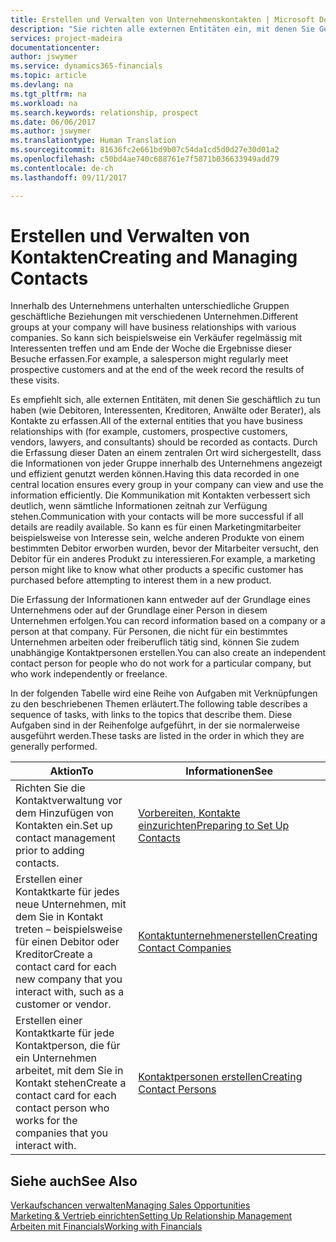 ```yaml
---
title: Erstellen und Verwalten von Unternehmenskontakten | Microsoft Docs
description: "Sie richten alle externen Entitäten ein, mit denen Sie Geschäftsbeziehungen haben (wie Debitoren, Interessenten, Kreditoren und Berater)."
services: project-madeira
documentationcenter: 
author: jswymer
ms.service: dynamics365-financials
ms.topic: article
ms.devlang: na
ms.tgt_pltfrm: na
ms.workload: na
ms.search.keywords: relationship, prospect
ms.date: 06/06/2017
ms.author: jswymer
ms.translationtype: Human Translation
ms.sourcegitcommit: 81636fc2e661bd9b07c54da1cd5d0d27e30d01a2
ms.openlocfilehash: c50bd4ae740c688761e7f5871b036633949add79
ms.contentlocale: de-ch
ms.lasthandoff: 09/11/2017

---
```

# <a name="creating-and-managing-contacts"></a><span data-ttu-id="12a40-103">Erstellen und Verwalten von Kontakten</span><span class="sxs-lookup"><span data-stu-id="12a40-103">Creating and Managing Contacts</span></span>
<span data-ttu-id="12a40-104">Innerhalb des Unternehmens unterhalten unterschiedliche Gruppen geschäftliche Beziehungen mit verschiedenen Unternehmen.</span><span class="sxs-lookup"><span data-stu-id="12a40-104">Different groups at your company will have business relationships with various companies.</span></span> <span data-ttu-id="12a40-105">So kann sich beispielsweise ein Verkäufer regelmässig mit Interessenten treffen und am Ende der Woche die Ergebnisse dieser Besuche erfassen.</span><span class="sxs-lookup"><span data-stu-id="12a40-105">For example, a salesperson might regularly meet prospective customers and at the end of the week record the results of these visits.</span></span>

<span data-ttu-id="12a40-106">Es empfiehlt sich, alle externen Entitäten, mit denen Sie geschäftlich zu tun haben (wie Debitoren, Interessenten, Kreditoren, Anwälte oder Berater), als Kontakte zu erfassen.</span><span class="sxs-lookup"><span data-stu-id="12a40-106">All of the external entities that you have business relationships with (for example, customers, prospective customers, vendors, lawyers, and consultants) should be recorded as contacts.</span></span> <span data-ttu-id="12a40-107">Durch die Erfassung dieser Daten an einem zentralen Ort wird sichergestellt, dass die Informationen von jeder Gruppe innerhalb des Unternehmens angezeigt und effizient genutzt werden können.</span><span class="sxs-lookup"><span data-stu-id="12a40-107">Having this data recorded in one central location ensures every group in your company can view and use the information efficiently.</span></span> <span data-ttu-id="12a40-108">Die Kommunikation mit Kontakten verbessert sich deutlich, wenn sämtliche Informationen zeitnah zur Verfügung stehen.</span><span class="sxs-lookup"><span data-stu-id="12a40-108">Communication with your contacts will be more successful if all details are readily available.</span></span> <span data-ttu-id="12a40-109">So kann es für einen Marketingmitarbeiter beispielsweise von Interesse sein, welche anderen Produkte von einem bestimmten Debitor erworben wurden, bevor der Mitarbeiter versucht, den Debitor für ein anderes Produkt zu interessieren.</span><span class="sxs-lookup"><span data-stu-id="12a40-109">For example, a marketing person might like to know what other products a specific customer has purchased before attempting to interest them in a new product.</span></span>

<span data-ttu-id="12a40-110">Die Erfassung der Informationen kann entweder auf der Grundlage eines Unternehmens oder auf der Grundlage einer Person in diesem Unternehmen erfolgen.</span><span class="sxs-lookup"><span data-stu-id="12a40-110">You can record information based on a company or a person at that company.</span></span> <span data-ttu-id="12a40-111">Für Personen, die nicht für ein bestimmtes Unternehmen arbeiten oder freiberuflich tätig sind, können Sie zudem unabhängige Kontaktpersonen erstellen.</span><span class="sxs-lookup"><span data-stu-id="12a40-111">You can also create an independent contact person for people who do not work for a particular company, but who work independently or freelance.</span></span>

<span data-ttu-id="12a40-112">In der folgenden Tabelle wird eine Reihe von Aufgaben mit Verknüpfungen zu den beschriebenen Themen erläutert.</span><span class="sxs-lookup"><span data-stu-id="12a40-112">The following table describes a sequence of tasks, with links to the topics that describe them.</span></span> <span data-ttu-id="12a40-113">Diese Aufgaben sind in der Reihenfolge aufgeführt, in der sie normalerweise ausgeführt werden.</span><span class="sxs-lookup"><span data-stu-id="12a40-113">These tasks are listed in the order in which they are generally performed.</span></span>

| <span data-ttu-id="12a40-114">Aktion</span><span class="sxs-lookup"><span data-stu-id="12a40-114">To</span></span> | <span data-ttu-id="12a40-115">Informationen</span><span class="sxs-lookup"><span data-stu-id="12a40-115">See</span></span> |
| --- | --- |
| <span data-ttu-id="12a40-116">Richten Sie die Kontaktverwaltung vor dem Hinzufügen von Kontakten ein.</span><span class="sxs-lookup"><span data-stu-id="12a40-116">Set up contact management prior to adding contacts.</span></span> |[<span data-ttu-id="12a40-117">Vorbereiten, Kontakte einzurichten</span><span class="sxs-lookup"><span data-stu-id="12a40-117">Preparing to Set Up Contacts</span></span>](marketing-setup-contacts.md) |
| <span data-ttu-id="12a40-118">Erstellen einer Kontaktkarte für jedes neue Unternehmen, mit dem Sie in Kontakt treten – beispielsweise für einen Debitor oder Kreditor</span><span class="sxs-lookup"><span data-stu-id="12a40-118">Create a contact card for each new company that you interact with, such as a customer or vendor.</span></span> |[<span data-ttu-id="12a40-119">Kontaktunternehmenerstellen</span><span class="sxs-lookup"><span data-stu-id="12a40-119">Creating Contact Companies</span></span>](marketing-create-contact-companies.md) |
| <span data-ttu-id="12a40-120">Erstellen einer Kontaktkarte für jede Kontaktperson, die für ein Unternehmen arbeitet, mit dem Sie in Kontakt stehen</span><span class="sxs-lookup"><span data-stu-id="12a40-120">Create a contact card for each contact person who works for the companies that you interact with.</span></span> |[<span data-ttu-id="12a40-121">Kontaktpersonen erstellen</span><span class="sxs-lookup"><span data-stu-id="12a40-121">Creating Contact Persons</span></span>](marketing-create-contact-persons.md) |

## <a name="see-also"></a><span data-ttu-id="12a40-122">Siehe auch</span><span class="sxs-lookup"><span data-stu-id="12a40-122">See Also</span></span>
[<span data-ttu-id="12a40-123">Verkaufschancen verwalten</span><span class="sxs-lookup"><span data-stu-id="12a40-123">Managing Sales Opportunities</span></span>](marketing-manage-sales-opportunities.md)  
[<span data-ttu-id="12a40-124">Marketing & Vertrieb einrichten</span><span class="sxs-lookup"><span data-stu-id="12a40-124">Setting Up Relationship Management</span></span>](marketing-setup-marketing.md)  
[<span data-ttu-id="12a40-125">Arbeiten mit Financials</span><span class="sxs-lookup"><span data-stu-id="12a40-125">Working with Financials</span></span>](ui-work-product.md)  

